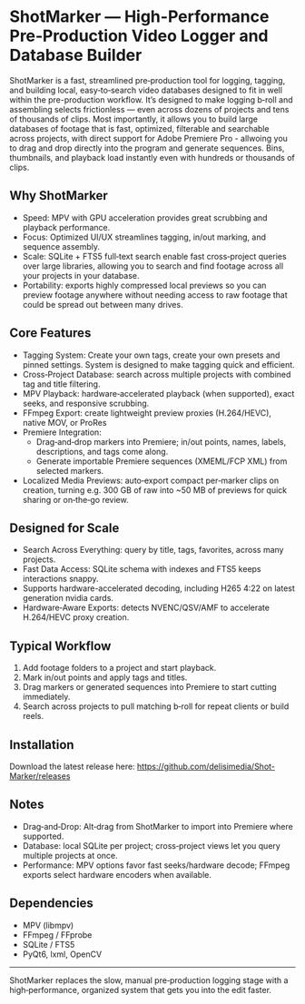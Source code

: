 # ShotMarker — High-Performance Pre‑Production Video Logger and Database Builder

ShotMarker is a fast, streamlined pre‑production tool for logging, tagging, and building local, easy‑to‑search video databases designed to fit in well within the pre-production workflow. It’s designed to make logging b‑roll and assembling selects frictionless — even across dozens of projects and tens of thousands of clips. Most importantly, it allows you to build large databases of footage that is fast, optimized, filterable and searchable across projects, with direct support for Adobe Premiere Pro - allwoing you to drag and drop directly into the program and generate sequences. Bins, thumbnails, and playback load instantly even with hundreds or thousands of clips.

## Why ShotMarker

- Speed: MPV with GPU acceleration provides great scrubbing and playback performance.
- Focus: Optimized UI/UX streamlines tagging, in/out marking, and sequence assembly.
- Scale: SQLite + FTS5 full‑text search enable fast cross‑project queries over large libraries, allowing you to search and find footage across all your projects in your database.
- Portability: exports highly compressed local previews so you can preview footage anywhere without needing access to raw footage that could be spread out between many drives.

## Core Features

- Tagging System: Create your own tags, create your own presets and pinned settings. System is designed to make tagging quick and efficient.
- Cross‑Project Database: search across multiple projects with combined tag and title filtering.
- MPV Playback: hardware‑accelerated playback (when supported), exact seeks, and responsive scrubbing.
- FFmpeg Export: create lightweight preview proxies (H.264/HEVC), native MOV, or ProRes
- Premiere Integration:
  - Drag‑and‑drop markers into Premiere; in/out points, names, labels, descriptions, and tags come along.
  - Generate importable Premiere sequences (XMEML/FCP XML) from selected markers.
- Localized Media Previews: auto‑export compact per‑marker clips on creation, turning e.g. 300 GB of raw into ~50 MB of previews for quick sharing or on‑the‑go review.
  
## Designed for Scale

- Search Across Everything: query by title, tags, favorites, across many projects.
- Fast Data Access: SQLite schema with indexes and FTS5 keeps interactions snappy.
- Supports hardware-accelerated decoding, including H265 4:22 on latest generation nvidia cards.
- Hardware‑Aware Exports: detects NVENC/QSV/AMF to accelerate H.264/HEVC proxy creation.

## Typical Workflow

1. Add footage folders to a project and start playback.
2. Mark in/out points and apply tags and titles.
4. Drag markers or generated sequences into Premiere to start cutting immediately.
5. Search across projects to pull matching b‑roll for repeat clients or build reels.


## Installation
Download the latest release here: https://github.com/delisimedia/Shot-Marker/releases


## Notes

- Drag‑and‑Drop: Alt‑drag from ShotMarker to import into Premiere where supported.
- Database: local SQLite per project; cross‑project views let you query multiple projects at once.
- Performance: MPV options favor fast seeks/hardware decode; FFmpeg exports select hardware encoders when available.

## Dependencies

- MPV (libmpv)
- FFmpeg / FFprobe
- SQLite / FTS5
- PyQt6, lxml, OpenCV

---

ShotMarker replaces the slow, manual pre‑production logging stage with a high‑performance, organized system that gets you into the edit faster.
